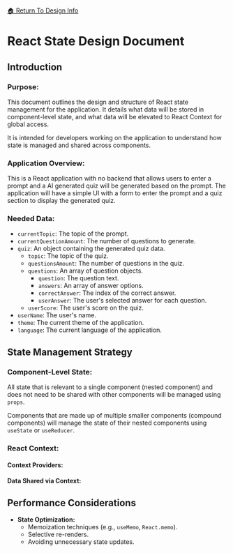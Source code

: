 [ &#127968; Return To Design Info](../design_info.md)

# React State Design Document

## Introduction
### **Purpose:** 

This document outlines the design and structure of React state management for the application. It details what data will be stored in component-level state, and what data will be elevated to React Context for global access.

It is intended for developers working on the application to understand how state is managed and shared across components.


### **Application Overview:** 

This is a React application with no backend that allows users to enter a prompt and a AI generated quiz will be generated based on the prompt. The application will have a simple UI with a form to enter the prompt and a quiz section to display the generated quiz.

### **Needed Data:**
 - `currentTopic`: The topic of the prompt.
 - `currentQuestionAmount`: The number of questions to generate.
 - `quiz`: An object containing the generated quiz data.
   - `topic`: The topic of the quiz.
   - `questionsAmount`: The number of questions in the quiz.
   - `questions`: An array of question objects.
      - `question`: The question text.
      - `answers`: An array of answer options.
      - `correctAnswer`: The index of the correct answer.
      - `userAnswer`: The user's selected answer for each question.
   - `userScore`: The user's score on the quiz.
- `userName`: The user's name.
- `theme`: The current theme of the application.
- `language`: The current language of the application.

## State Management Strategy
### **Component-Level State:** 
<!-- Describe the type of data that will be managed within individual components using `useState` or `useReducer`. Provide examples. -->
All state that is relevant to a single component (nested component) and does not need to be shared with other components will be managed using `props`.

Components that are made up of multiple smaller components (compound components) will manage the state of their nested components using `useState` or `useReducer`.

### **React Context:** 
<!-- Explain why React Context is being used and the benefits it provides in this application. -->
#### **Context Providers:** 
  <!-- List and describe the different Context Providers that will be used. -->

#### **Data Shared via Context:**  
  <!-- Detail the specific data points that will be stored within each Context. -->


## Performance Considerations
* **State Optimization:** 
  <!-- Discuss strategies for optimizing state management to ensure good performance. -->
    * Memoization techniques (e.g., `useMemo`, `React.memo`).
    * Selective re-renders.
    * Avoiding unnecessary state updates.